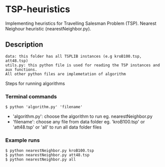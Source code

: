 # TSP-heuristics
Implementing heuristics for Travelling Salesman Problem (TSP). Nearest Neighour heuristic (nearestNeighbor.py).

## Description 
	data: this folder has all TSPLIB instances (e.g kroB100.tsp, att48.tsp) 
	utils.py: this python file is used for reading the TSP instances and aux functions.  
	All other python files are implemetation of algorithm

Steps for running algorithms
### Terminal commands
	$ python 'algorithm.py' 'filename'  

* 'algorithm.py': choose the algorithm to run eg. nearestNeighbor.py
* 'filename': choose any file from data folder eg. 'kroB100.tsp' or 'att48.tsp' or 'all' to run all data folder files

### Example runs			
	$ python nearestNeighbor.py kroB100.tsp
	$ python nearestNeighbor.py att48.tsp
	$ python nearestNeighbor.py all
